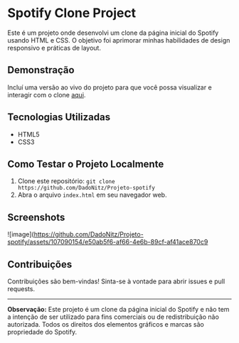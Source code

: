 # Spotify Clone Project

Este é um projeto onde desenvolvi um clone da página inicial do Spotify usando HTML e CSS. O objetivo foi aprimorar minhas habilidades de design responsivo e práticas de layout.

## Demonstração
Incluí uma versão ao vivo do projeto para que você possa visualizar e interagir com o clone [aqui](https://dadonitz.github.io/Projeto-Spotify/index.html).

## Tecnologias Utilizadas
- HTML5
- CSS3

## Como Testar o Projeto Localmente
1. Clone este repositório: `git clone https://github.com/DadoNitz/Projeto-spotify`
2. Abra o arquivo `index.html` em seu navegador web.

## Screenshots
![image](https://github.com/DadoNitz/Projeto-spotify/assets/107090154/e50ab5f6-af66-4e6b-89cf-af41ace870c9

## Contribuições
Contribuições são bem-vindas! Sinta-se à vontade para abrir issues e pull requests.

---

**Observação:** Este projeto é um clone da página inicial do Spotify e não tem a intenção de ser utilizado para fins comerciais ou de redistribuição não autorizada. Todos os direitos dos elementos gráficos e marcas são propriedade do Spotify.
